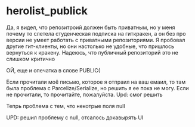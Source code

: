 # herolist_publick

Да, я видел, что репозитроий должен быть приватным, но у меня почему то слетела студенческая подписка на гиткракен, а он без про версии не умеет работать с приватными репозиториями. Я пробовал другие гит-клиенты, но они настолько не удобные, что пришлось вернуться к кракену. Надеюсь, что публичный репозиторий это не слишком критично

ОЙ, еще и опечатка в слове PUBLIC(

Если прочитали моё письмо, которое я отпраил на ваш емаил, то там была проблема с Parcelize/Serialize, но решить я ее пока не могу. Если не прочитали, то прочитайте, пожалуйста. Upd: смог решить 

Тепрь проблема с тем, что некотрые поля null

UPD: решил проблему с null, отсалось докавырять UI
